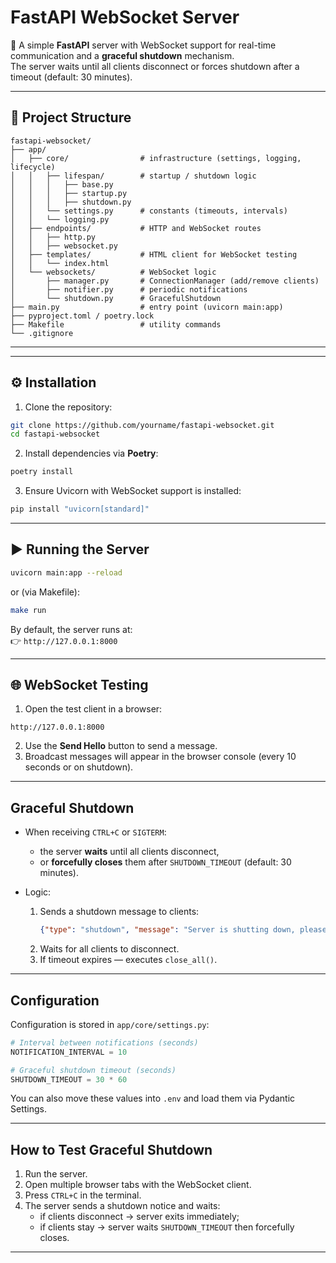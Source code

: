 # FastAPI WebSocket Server

🚀 A simple **FastAPI** server with WebSocket support for real-time communication and a **graceful shutdown** mechanism.  
The server waits until all clients disconnect or forces shutdown after a timeout (default: 30 minutes).

---

## 📂 Project Structure

```
fastapi-websocket/
├── app/
│   ├── core/                # infrastructure (settings, logging, lifecycle)
│   │   ├── lifespan/        # startup / shutdown logic
│   │   │   ├── base.py
│   │   │   ├── startup.py
│   │   │   ├── shutdown.py
│   │   └── settings.py      # constants (timeouts, intervals)
│   │   └── logging.py
│   ├── endpoints/           # HTTP and WebSocket routes
│   │   ├── http.py
│   │   ├── websocket.py
│   ├── templates/           # HTML client for WebSocket testing
│   │   └── index.html
│   └── websockets/          # WebSocket logic
│       ├── manager.py       # ConnectionManager (add/remove clients)
│       ├── notifier.py      # periodic notifications
│       └── shutdown.py      # GracefulShutdown
├── main.py                  # entry point (uvicorn main:app)
├── pyproject.toml / poetry.lock
├── Makefile                 # utility commands
└── .gitignore
```

---

---

## ⚙️ Installation

1. Clone the repository:

```bash
git clone https://github.com/yourname/fastapi-websocket.git
cd fastapi-websocket
```

2. Install dependencies via **Poetry**:

```bash
poetry install
```

3. Ensure Uvicorn with WebSocket support is installed:

```bash
pip install "uvicorn[standard]"
```

---

## ▶️ Running the Server

```bash
uvicorn main:app --reload
```

or (via Makefile):

```bash
make run
```

By default, the server runs at:  
👉 `http://127.0.0.1:8000`

---

## 🌐 WebSocket Testing

1. Open the test client in a browser:

```
http://127.0.0.1:8000
```

2. Use the **Send Hello** button to send a message.  
3. Broadcast messages will appear in the browser console (every 10 seconds or on shutdown).

---

## Graceful Shutdown

- When receiving `CTRL+C` or `SIGTERM`:  
  - the server **waits** until all clients disconnect,  
  - or **forcefully closes** them after `SHUTDOWN_TIMEOUT` (default: 30 minutes).  

- Logic:
  1. Sends a shutdown message to clients:  
     ```json
     {"type": "shutdown", "message": "Server is shutting down, please reconnect later"}
     ```
  2. Waits for all clients to disconnect.  
  3. If timeout expires — executes `close_all()`.  

---

## Configuration

Configuration is stored in `app/core/settings.py`:

```python
# Interval between notifications (seconds)
NOTIFICATION_INTERVAL = 10

# Graceful shutdown timeout (seconds)
SHUTDOWN_TIMEOUT = 30 * 60
```

You can also move these values into `.env` and load them via Pydantic Settings.

---

## How to Test Graceful Shutdown

1. Run the server.  
2. Open multiple browser tabs with the WebSocket client.  
3. Press `CTRL+C` in the terminal.  
4. The server sends a shutdown notice and waits:  
   - if clients disconnect → server exits immediately;  
   - if clients stay → server waits `SHUTDOWN_TIMEOUT` then forcefully closes.  

--- 